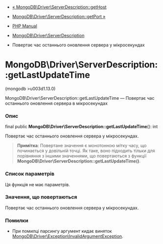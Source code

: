 - [«
MongoDB\Driver\ServerDescription::getHost](mongodb-driver-serverdescription.gethost.md)
- [MongoDB\Driver\ServerDescription::getPort
»](mongodb-driver-serverdescription.getport.md)

- [PHP Manual](index.md)
- [MongoDB\Driver\ServerDescription](class.mongodb-driver-serverdescription.md)
- Повертає час останнього оновлення сервера у мікросекундах

# MongoDB\Driver\ServerDescription::getLastUpdateTime

(mongodb \>u003d1.13.0)

MongoDB\Driver\ServerDescription::getLastUpdateTime — Повертає час
останнього оновлення сервера в мікросекундах

### Опис

final public **MongoDB\Driver\ServerDescription::getLastUpdateTime**():
int

Повертає час останнього оновлення сервера у мікросекундах.

> **Примітка**: Повертане значення є монотонною
> мітку часу, що починається у довільній точці. Як таке,
> воно підходить тільки для порівняння з іншими значеннями, що повертаються
> з функції **MongoDB\Driver\ServerDescription::getLastUpdateTime()**.

### Список параметрів

Ця функція не має параметрів.

### Значення, що повертаються

Повертає час останнього оновлення сервера у мікросекундах.

### Помилки

- При помилці парсингу аргумент кидає виняток
[MongoDB\Driver\Exception\InvalidArgumentException](class.mongodb-driver-exception-invalidargumentexception.md).
